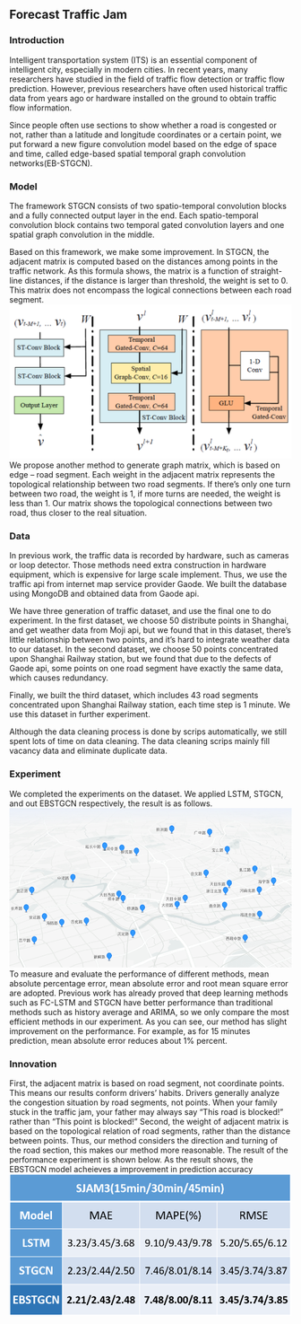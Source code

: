 ## Forecast Traffic Jam

### Introduction

Intelligent transportation system (ITS) is an essential component of intelligent city, especially in modern cities. In recent years, many researchers have studied in the field of traffic flow detection or traffic flow prediction. However, previous researchers have often used historical traffic data from years ago or hardware installed on the ground to obtain traffic flow information.

Since people often use sections to show whether a road is congested or not, rather than a latitude and longitude coordinates or a certain point, we put forward a new figure convolution model based on the edge of space and time, called edge-based spatial temporal graph convolution networks(EB-STGCN).

### Model

The framework STGCN consists of two spatio-temporal convolution blocks and a fully connected output layer in the end. Each spatio-temporal convolution block contains two temporal gated convolution layers and one spatial graph convolution in the middle.

Based on this framework, we make some improvement. In STGCN, the adjacent matrix is computed based on the distances among points in the traffic network. As this formula shows, the matrix is a function of straight-line distances, if the distance is larger than threshold, the weight is set to 0. This matrix does not encompass the logical connections between each road segment.
<img src="structure.png">
We propose another method to generate graph matrix, which is based on edge – road segment. Each weight in the adjacent matrix represents the topological relationship between two road segments. If there’s only one turn between two road, the weight is 1, if more turns are needed, the weight is less than 1. Our matrix shows the topological connections between two road, thus closer to the real situation.

### Data

In previous work, the traffic data is recorded by hardware, such as cameras or loop detector. Those methods need extra construction in hardware equipment, which is expensive for large scale implement. Thus, we use the traffic api from internet map service provider Gaode. We built the database using MongoDB and obtained data from Gaode api.

We have three generation of traffic dataset, and use the final one to do experiment. In the first dataset, we choose 50 distribute points in Shanghai, and get weather data from Moji api, but we found that in this dataset, there’s little relationship between two points, and it’s hard to integrate weather data to our dataset. In the second dataset, we choose 50 points concentrated upon Shanghai Railway station, but we found that due to the defects of Gaode api, some points on one road segment have exactly the same data, which causes redundancy.

Finally, we built the third dataset, which includes 43 road segments concentrated upon Shanghai Railway station, each time step is 1 minute. We use this dataset in further experiment.

Although the data cleaning process is done by scrips automatically, we still spent lots of time on data cleaning. The data cleaning scrips mainly fill vacancy data and eliminate duplicate data. 

### Experiment

We completed the experiments on the dataset. We applied LSTM, STGCN, and out EBSTGCN respectively, the result is as follows.
<img src="experiment.png">
To measure and evaluate the performance of different methods, mean absolute percentage error, mean absolute error and root mean square error are adopted. Previous work has already proved that deep learning methods such as FC-LSTM and STGCN have better performance than traditional methods such as history average and ARIMA, so we only compare the most efficient methods in our experiment. As you can see, our method has slight improvement on the performance. For example, as for 15 minutes prediction, mean absolute error reduces about 1% percent.

### Innovation

First, the adjacent matrix is based on road segment, not coordinate points.
This means our results conform drivers’ habits. Drivers generally analyze the congestion situation by road segments, not points. When your family stuck in the traffic jam, your father may always say “This road is blocked!” rather than “This point is blocked!”
Second, the weight of adjacent matrix is based on the topological relation of road segments, rather than the distance between points.  Thus, our method considers the direction and turning of the road section, this makes our method more reasonable. The result of the performance experiment is shown below. As the result shows, the EBSTGCN model acheieves a improvement in prediction accuracy
<img src="performance.png">
